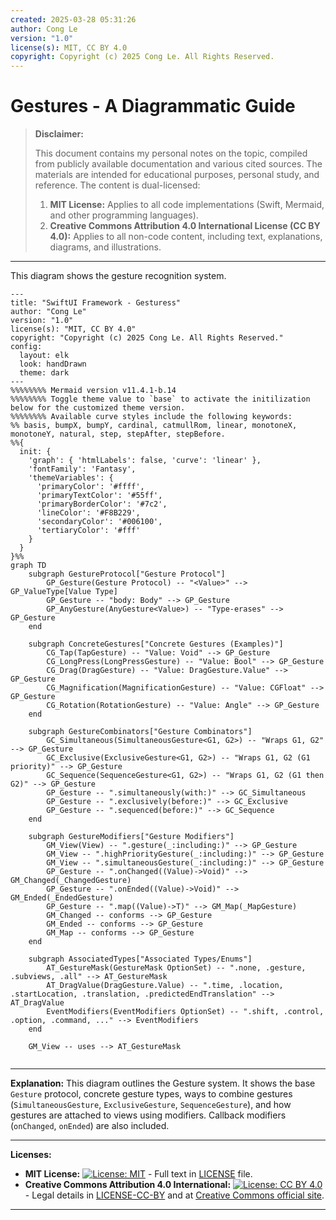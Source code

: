 ```yaml
---
created: 2025-03-28 05:31:26
author: Cong Le
version: "1.0"
license(s): MIT, CC BY 4.0
copyright: Copyright (c) 2025 Cong Le. All Rights Reserved.
---
```




# Gestures - A Diagrammatic Guide 
> **Disclaimer:**
>
> This document contains my personal notes on the topic,
> compiled from publicly available documentation and various cited sources.
> The materials are intended for educational purposes, personal study, and reference.
> The content is dual-licensed:
> 1. **MIT License:** Applies to all code implementations (Swift, Mermaid, and other programming languages).
> 2. **Creative Commons Attribution 4.0 International License (CC BY 4.0):** Applies to all non-code content, including text, explanations, diagrams, and illustrations.
---


This diagram shows the gesture recognition system.

```mermaid
---
title: "SwiftUI Framework - Gesturess"
author: "Cong Le"
version: "1.0"
license(s): "MIT, CC BY 4.0"
copyright: "Copyright (c) 2025 Cong Le. All Rights Reserved."
config:
  layout: elk
  look: handDrawn
  theme: dark
---
%%%%%%%% Mermaid version v11.4.1-b.14
%%%%%%%% Toggle theme value to `base` to activate the initilization below for the customized theme version.
%%%%%%%% Available curve styles include the following keywords:
%% basis, bumpX, bumpY, cardinal, catmullRom, linear, monotoneX, monotoneY, natural, step, stepAfter, stepBefore.
%%{
  init: {
    'graph': { 'htmlLabels': false, 'curve': 'linear' },
    'fontFamily': 'Fantasy',
    'themeVariables': {
      'primaryColor': '#ffff',
      'primaryTextColor': '#55ff',
      'primaryBorderColor': '#7c2',
      'lineColor': '#F8B229',
      'secondaryColor': '#006100',
      'tertiaryColor': '#fff'
    }
  }
}%%
graph TD
    subgraph GestureProtocol["Gesture Protocol"]
        GP_Gesture(Gesture Protocol) -- "<Value>" --> GP_ValueType[Value Type]
        GP_Gesture -- "body: Body" --> GP_Gesture
        GP_AnyGesture(AnyGesture<Value>) -- "Type-erases" --> GP_Gesture
    end

    subgraph ConcreteGestures["Concrete Gestures (Examples)"]
        CG_Tap(TapGesture) -- "Value: Void" --> GP_Gesture
        CG_LongPress(LongPressGesture) -- "Value: Bool" --> GP_Gesture
        CG_Drag(DragGesture) -- "Value: DragGesture.Value" --> GP_Gesture
        CG_Magnification(MagnificationGesture) -- "Value: CGFloat" --> GP_Gesture
        CG_Rotation(RotationGesture) -- "Value: Angle" --> GP_Gesture
    end

    subgraph GestureCombinators["Gesture Combinators"]
        GC_Simultaneous(SimultaneousGesture<G1, G2>) -- "Wraps G1, G2" --> GP_Gesture
        GC_Exclusive(ExclusiveGesture<G1, G2>) -- "Wraps G1, G2 (G1 priority)" --> GP_Gesture
        GC_Sequence(SequenceGesture<G1, G2>) -- "Wraps G1, G2 (G1 then G2)" --> GP_Gesture
        GP_Gesture -- ".simultaneously(with:)" --> GC_Simultaneous
        GP_Gesture -- ".exclusively(before:)" --> GC_Exclusive
        GP_Gesture -- ".sequenced(before:)" --> GC_Sequence
    end

    subgraph GestureModifiers["Gesture Modifiers"]
        GM_View(View) -- ".gesture(_:including:)" --> GP_Gesture
        GM_View -- ".highPriorityGesture(_:including:)" --> GP_Gesture
        GM_View -- ".simultaneousGesture(_:including:)" --> GP_Gesture
        GP_Gesture -- ".onChanged((Value)->Void)" --> GM_Changed(_ChangedGesture)
        GP_Gesture -- ".onEnded((Value)->Void)" --> GM_Ended(_EndedGesture)
        GP_Gesture -- ".map((Value)->T)" --> GM_Map(_MapGesture)
        GM_Changed -- conforms --> GP_Gesture
        GM_Ended -- conforms --> GP_Gesture
        GM_Map -- conforms --> GP_Gesture
    end

    subgraph AssociatedTypes["Associated Types/Enums"]
        AT_GestureMask(GestureMask OptionSet) -- ".none, .gesture, .subviews, .all" --> AT_GestureMask
        AT_DragValue(DragGesture.Value) -- ".time, .location, .startLocation, .translation, .predictedEndTranslation" --> AT_DragValue
        EventModifiers(EventModifiers OptionSet) -- ".shift, .control, .option, .command, ..." --> EventModifiers
    end

    GM_View -- uses --> AT_GestureMask
    
```

---


**Explanation:** This diagram outlines the Gesture system. It shows the base `Gesture` protocol, concrete gesture types, ways to combine gestures (`SimultaneousGesture`, `ExclusiveGesture`, `SequenceGesture`), and how gestures are attached to views using modifiers. Callback modifiers (`onChanged`, `onEnded`) are also included.


---
**Licenses:**

- **MIT License:**  [![License: MIT](https://img.shields.io/badge/License-MIT-yellow.svg)](LICENSE) - Full text in [LICENSE](LICENSE) file.
- **Creative Commons Attribution 4.0 International:** [![License: CC BY 4.0](https://licensebuttons.net/l/by/4.0/88x31.png)](LICENSE-CC-BY) - Legal details in [LICENSE-CC-BY](LICENSE-CC-BY) and at [Creative Commons official site](http://creativecommons.org/licenses/by/4.0/).

---